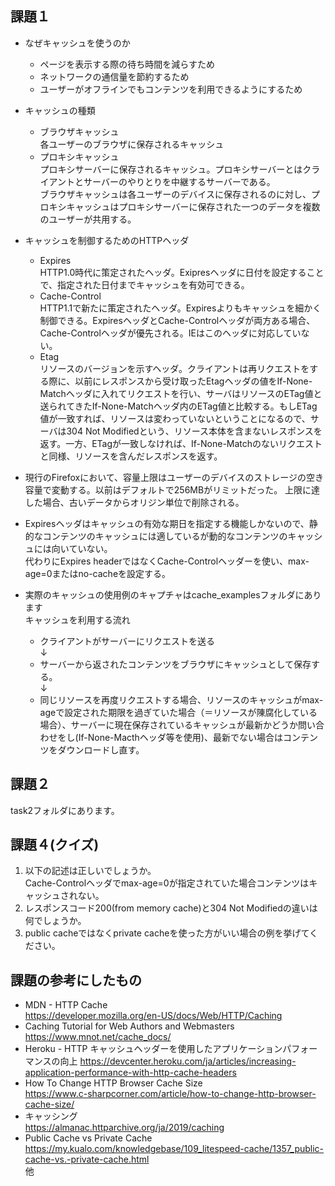 ## 課題１
- なぜキャッシュを使うのか
  - ページを表示する際の待ち時間を減らすため
  - ネットワークの通信量を節約するため
  - ユーザーがオフラインでもコンテンツを利用できるようにするため
- キャッシュの種類
  - ブラウザキャッシュ  
    各ユーザーのブラウザに保存されるキャッシュ
  - プロキシキャッシュ  
    プロキシサーバーに保存されるキャッシュ。プロキシサーバーとはクライアントとサーバーのやりとりを中継するサーバーである。  
    ブラウザキャッシュは各ユーザーのデバイスに保存されるのに対し、プロキシキャッシュはプロキシサーバーに保存された一つのデータを複数のユーザーが共用する。

- キャッシュを制御するためのHTTPヘッダ
  - Expires  
    HTTP1.0時代に策定されたヘッダ。Exipresヘッダに日付を設定することで、指定された日付までキャッシュを有効可できる。
  - Cache-Control  
    HTTP1.1で新たに策定されたヘッダ。Expiresよりもキャッシュを細かく制御できる。ExpiresヘッダとCache-Controlヘッダが両方ある場合、Cache-Controlヘッダが優先される。IEはこのヘッダに対応していない。
  - Etag  
    リソースのバージョンを示すヘッダ。クライアントは再リクエストをする際に、以前にレスポンスから受け取ったEtagヘッダの値をIf-None-Matchヘッダに入れてリクエストを行い、サーバはリソースのETag値と送られてきたIf-None-Matchヘッダ内のETag値と比較する。もしETag値が一致すれば、リソースは変わっていないということになるので、サーバは304 Not Modifiedという、リソース本体を含まないレスポンスを返す。一方、ETagが一致しなければ、If-None-Matchのないリクエストと同様、リソースを含んだレスポンスを返す。

- 現行のFirefoxにおいて、容量上限はユーザーのデバイスのストレージの空き容量で変動する。以前はデフォルトで256MBがリミットだった。
  上限に達した場合、古いデータからオリジン単位で削除される。

- Expiresヘッダはキャッシュの有効な期日を指定する機能しかないので、静的なコンテンツのキャッシュには適しているが動的なコンテンツのキャッシュには向いていない。  
  代わりにExpires headerではなくCache-Controlヘッダーを使い、max-age=0またはno-cacheを設定する。


- 実際のキャッシュの使用例のキャプチャはcache_examplesフォルダにあります  
  キャッシュを利用する流れ  
  - クライアントがサーバーにリクエストを送る  
    ↓  
  - サーバーから返されたコンテンツをブラウザにキャッシュとして保存する。  
    ↓  
  - 同じリソースを再度リクエストする場合、リソースのキャッシュがmax-ageで設定された期限を過ぎていた場合（＝リソースが陳腐化している場合）、サーバーに現在保存されているキャッシュが最新かどうか問い合わせをし(If-None-Macthヘッダ等を使用)、最新でない場合はコンテンツをダウンロードし直す。

## 課題２
task2フォルダにあります。

## 課題４(クイズ)
  1. 以下の記述は正しいでしょうか。  
    Cache-Controlヘッダでmax-age=0が指定されていた場合コンテンツはキャッシュされない。
  2. レスポンスコード200(from memory cache)と304 Not Modifiedの違いは何でしょうか。
  3. public cacheではなくprivate cacheを使った方がいい場合の例を挙げてください。

## 課題の参考にしたもの
- MDN - HTTP Cache  
  https://developer.mozilla.org/en-US/docs/Web/HTTP/Caching
- Caching Tutorial for Web Authors and Webmasters  
  https://www.mnot.net/cache_docs/  
- Heroku - HTTP キャッシュヘッダーを使用したアプリケーションパフォーマンスの向上
  https://devcenter.heroku.com/ja/articles/increasing-application-performance-with-http-cache-headers
- How To Change HTTP Browser Cache Size  
  https://www.c-sharpcorner.com/article/how-to-change-http-browser-cache-size/  
- キャッシング  
  https://almanac.httparchive.org/ja/2019/caching
- Public Cache vs Private Cache  
  https://my.kualo.com/knowledgebase/109_litespeed-cache/1357_public-cache-vs.-private-cache.html  
他


